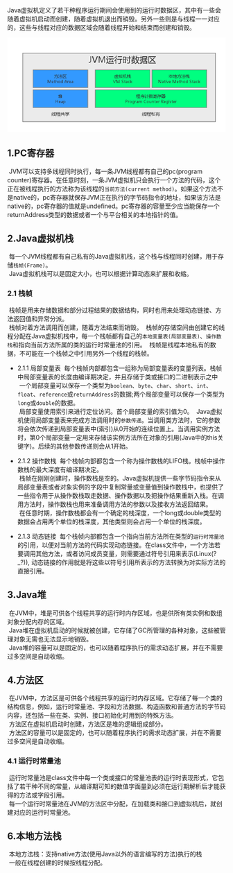 Java虚拟机定义了若干种程序运行期间会使用到的运行时数据区，其中有一些会随着虚拟机启动而创建，随着虚拟机退出而销毁。另外一些则是与线程一一对应的，这些与线程对应的数据区域会随着线程开始和结束而创建和销毁。

![image](https://raw.githubusercontent.com/WarframePrimer/mysmart4j/master/img/JVM.png)

## 1.PC寄存器
  JVM可以支持多线程同时执行，每一条JVM线程都有自己的pc(program counter)寄存器。在任意时刻，一条JVM虚拟机只会执行一个方法的代码，这个正在被线程执行的方法称为该线程的`当前方法(current method)`。如果这个方法不是native的，pc寄存器就保存JVM正在执行的字节码指令的地址，如果该方法是native的，pc寄存器的值就是undefined。pc寄存器的容量至少应当能保存一个returnAddress类型的数据或者一个与平台相关的本地指针的值。
## 2.Java虚拟机栈
  每一个JVM线程都有自己私有的Java虚拟机栈，这个栈与线程同时创建，用于存储`栈帧(Frame)`。  
  Java虚拟机栈可以是固定大小，也可以根据计算动态来扩展和收缩。  
### 2.1 栈帧
  栈帧是用来存储数据和部分过程结果的数据结构，同时也用来处理动态链接、方法返回值和异常分派。  
  栈帧对着方法调用而创建，随着方法结束而销毁。
  栈帧的存储空间由创建它的线程分配在Java虚拟机栈中，每一个栈帧都有自己的`本地变量表(局部变量表)`、`操作数栈`和指向当前方法所属的类的运行时常量池的引用。
  栈帧是线程本地私有的数据，不可能在一个栈帧之中引用另外一个线程的栈帧。
- 2.1.1 局部变量表
  每个栈帧内部都包含一组称为局部变量表的变量列表。栈帧中局部变量表的长度由编译期决定，并且存储于类或接口的二进制表示之中  
  一个局部变量可以保存一个类型为`boolean`、`byte`、`char`、`short`、`int`、`float`、`reference`或`returnAddress`的数据;两个局部变量可以保存一个类型为`long`或`double`的数据。  
  局部变量使用索引来进行定位访问。首个局部变量的索引值为0。
  Java虚拟机使用局部变量表来完成方法调用时的`参数传递`。当调用类方法时，它的参数将会依次传递到局部变量表中(索引)从0开始的连续位置上。当调用实例方法时，第0个局部变量一定用来存储该实例方法所在对象的引用(Java中的this关键字<soga>)。后续的其他参数传递则会从1开始。  

- 2.1.2 操作数栈
  每个栈帧内部都包含一个称为操作数栈的LIFO栈。栈帧中操作数栈的最大深度有编译期决定。  
  栈帧在刚刚创建时，操作数栈是空的。Java虚拟机提供一些字节码指令来从局部变量表或者对象实例的字段中复制常量或变量值到操作数栈中，也提供了一些指令用于从操作数栈取走数据、操作数据以及把操作结果重新入栈。在调用方法时，操作数栈也用来准备调用方法的参数以及接收方法返回结果。  
  在任意时期，操作数栈都会有一个确定的栈深度，一个long或double类型的数据会占用两个单位的栈深度，其他类型则会占用一个单位的栈深度。  

- 2.1.3 动态链接
  每个栈帧内部都包含一个指向当前方法所在类型的`运行时常量池`的引用，以便对当前方法的代码实现动态链接。在class文件中，一个方法若要调用其他方法，或者访问成员变量，则需要通过符号引用来表示(Linux(?_?)), 动态链接的作用就是将这些以符号引用所表示的方法转换为对实际方法的直接引用。
## 3.Java堆
  在JVM中，堆是可供各个线程共享的运行时内存区域，也是供所有类实例和数组对象分配内存的区域。  
  Java堆在虚拟机启动的时候就被创建，它存储了GC所管理的各种对象，这些被管理对象无需也无法显示地销毁。  
  Java堆的容量可以是固定的，也可以随着程序执行的需求动态扩展，并在不需要过多空间是自动收缩。  
## 4.方法区
  在JVM中，方法区是可供各个线程共享的运行时内存区域。它存储了每一个类的结构信息，例如，运行时常量池、字段和方法数据、构造函数和普通方法的字节码内容，还包括一些在类、实例、接口初始化时用到的特殊方法。  
  方法区在虚拟机启动时创建，方法区是堆的逻辑组成部分。  
  方法区的容量可以是固定的，也可以随着程序执行的需求动态扩展，并在不需要过多空间是自动收缩。
### 4.1 运行时常量池
  运行时常量池是class文件中每一个类或接口的常量池表的运行时表现形式，它包括了若干种不同的常量，从编译期可知的数值字面量到必须在运行期解析后才能获得的方法或字段引用。  
  每一个运行时常量池在JVM的方法区中分配，在加载类和接口到虚拟机后，就创建对应的运行时常量池。
## 6.本地方法栈
  本地方法栈：支持native方法(使用Java以外的语言编写的方法)执行的栈  
  一般在线程创建的时候按线程分配。
